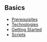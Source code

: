 ## Basics

* [Prerequisites](Prerequisites.md)
* [Technologies](Technologies.md)
* [Getting Started](GettingStarted.md)
* [Scripts](Scripts.md)
